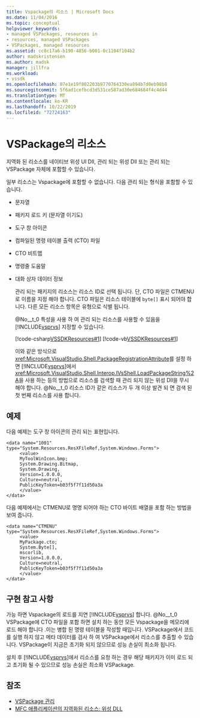 ```yaml
---
title: Vspackage의 리소스 | Microsoft Docs
ms.date: 11/04/2016
ms.topic: conceptual
helpviewer_keywords:
- managed VSPackages, resources in
- resources, managed VSPackages
- VSPackages, managed resources
ms.assetid: cc8c17a6-b190-4856-b001-0c1104f104b2
author: madskristensen
ms.author: madsk
manager: jillfra
ms.workload:
- vssdk
ms.openlocfilehash: 07e1e19f802203b9770764330ea894b7d0eb98b8
ms.sourcegitcommit: 5f6ad1cefbcd3d531ce587ad30e684684f4c4d44
ms.translationtype: MT
ms.contentlocale: ko-KR
ms.lasthandoff: 10/22/2019
ms.locfileid: "72724163"
---
```

# <a name="resources-in-vspackages"></a>VSPackage의 리소스
지역화 된 리소스를 네이티브 위성 UI Dll, 관리 되는 위성 Dll 또는 관리 되는 VSPackage 자체에 포함할 수 있습니다.

 일부 리소스는 Vspackage에 포함할 수 없습니다. 다음 관리 되는 형식을 포함할 수 있습니다.

- 문자열

- 패키지 로드 키 (문자열 이기도)

- 도구 창 아이콘

- 컴파일된 명령 테이블 출력 (CTO) 파일

- CTO 비트맵

- 명령줄 도움말

- 대화 상자 데이터 정보

  관리 되는 패키지의 리소스는 리소스 ID로 선택 됩니다. 단, CTO 파일은 CTMENU로 이름을 지정 해야 합니다. CTO 파일은 리소스 테이블에 `byte[]` 표시 되어야 합니다. 다른 모든 리소스 항목은 유형으로 식별 됩니다.

  @No__t_0 특성을 사용 하 여 관리 되는 리소스를 사용할 수 있음을 [!INCLUDE[vsprvs](../../code-quality/includes/vsprvs_md.md)] 지정할 수 있습니다.

  [!code-csharp[VSSDKResources#1](../../extensibility/internals/codesnippet/CSharp/resources-in-vspackages_1.cs)]
  [!code-vb[VSSDKResources#1](../../extensibility/internals/codesnippet/VisualBasic/resources-in-vspackages_1.vb)]

  이와 같은 방식으로 <xref:Microsoft.VisualStudio.Shell.PackageRegistrationAttribute>를 설정 하면 [!INCLUDE[vsprvs](../../code-quality/includes/vsprvs_md.md)]에서 <xref:Microsoft.VisualStudio.Shell.Interop.IVsShell.LoadPackageString%2A>을 사용 하는 등의 방법으로 리소스를 검색할 때 관리 되지 않는 위성 Dll을 무시 해야 합니다. @No__t_0 리소스 ID가 같은 리소스가 두 개 이상 발견 되 면 검색 된 첫 번째 리소스를 사용 합니다.

## <a name="example"></a>예제
 다음 예제는 도구 창 아이콘의 관리 되는 표현입니다.

```
<data name="1001"
type="System.Resources.ResXFileRef,System.Windows.Forms">
     <value>
     MyToolWinIcon.bmp;
     System.Drawing.Bitmap,
     System.Drawing,
     Version=1.0.0.0,
     Culture=neutral,
     PublicKeyToken=b03f5f7f11d50a3a
     </value>
</data>
```

 다음 예제에서는 CTMENU로 명명 되어야 하는 CTO 바이트 배열을 포함 하는 방법을 보여 줍니다.

```
<data name="CTMENU"
type="System.Resources.ResXFileRef,System.Windows.Forms">
     <value>
     MyPackage.cto;
     System.Byte[],
     mscorlib,
     Version=1.0.0.0,
     Culture=neutral,
     PublicKeyToken=b03f5f7f11d50a3a
     </value>
</data>
```

## <a name="implementation-notes"></a>구현 참고 사항
 가능 하면 Vspackage의 로드를 지연 [!INCLUDE[vsprvs](../../code-quality/includes/vsprvs_md.md)] 합니다. @No__t_0 VSPackage에 CTO 파일을 포함 하면 설치 하는 동안 모든 Vspackage을 메모리에 로드 해야 합니다 .이는 병합 된 명령 테이블을 작성할 때입니다. VSPackage에서 코드를 실행 하지 않고 메타 데이터를 검사 하 여 VSPackage에서 리소스를 추출할 수 있습니다. VSPackage이 지금은 초기화 되지 않으므로 성능 손실이 최소화 됩니다.

 설치 후 [!INCLUDE[vsprvs](../../code-quality/includes/vsprvs_md.md)]에서 리소스를 요청 하는 경우 해당 패키지가 이미 로드 되 고 초기화 될 수 있으므로 성능 손실은 최소화 VSPackage.

## <a name="see-also"></a>참조
- [VSPackage 관리](../../extensibility/managing-vspackages.md)
- [MFC 애플리케이션의 지역화된 리소스: 위성 DLL](/cpp/build/localized-resources-in-mfc-applications-satellite-dlls)
